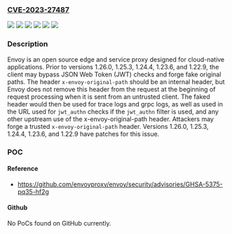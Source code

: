 ### [CVE-2023-27487](https://cve.mitre.org/cgi-bin/cvename.cgi?name=CVE-2023-27487)
![](https://img.shields.io/static/v1?label=Product&message=envoy&color=blue)
![](https://img.shields.io/static/v1?label=Version&message=%3C%201.22.9%20&color=brightgreen)
![](https://img.shields.io/static/v1?label=Version&message=%3E%3D%201.23.0%2C%20%3C%201.23.6%20&color=brightgreen)
![](https://img.shields.io/static/v1?label=Version&message=%3E%3D%201.24.0%2C%20%3C%201.24.4%20&color=brightgreen)
![](https://img.shields.io/static/v1?label=Version&message=%3E%3D%201.25.0%2C%20%3C1.25.3%20&color=brightgreen)
![](https://img.shields.io/static/v1?label=Vulnerability&message=CWE-20%3A%20Improper%20Input%20Validation&color=brightgreen)

### Description

Envoy is an open source edge and service proxy designed for cloud-native applications. Prior to versions 1.26.0, 1.25.3, 1.24.4, 1.23.6, and 1.22.9, the client may bypass JSON Web Token (JWT) checks and forge fake original paths. The header `x-envoy-original-path` should be an internal header, but Envoy does not remove this header from the request at the beginning of request processing when it is sent from an untrusted client. The faked header would then be used for trace logs and grpc logs, as well as used in the URL used for `jwt_authn` checks if the `jwt_authn` filter is used, and any other upstream use of the x-envoy-original-path header. Attackers may forge a trusted `x-envoy-original-path` header. Versions 1.26.0, 1.25.3, 1.24.4, 1.23.6, and 1.22.9 have patches for this issue.

### POC

#### Reference
- https://github.com/envoyproxy/envoy/security/advisories/GHSA-5375-pq35-hf2g

#### Github
No PoCs found on GitHub currently.

